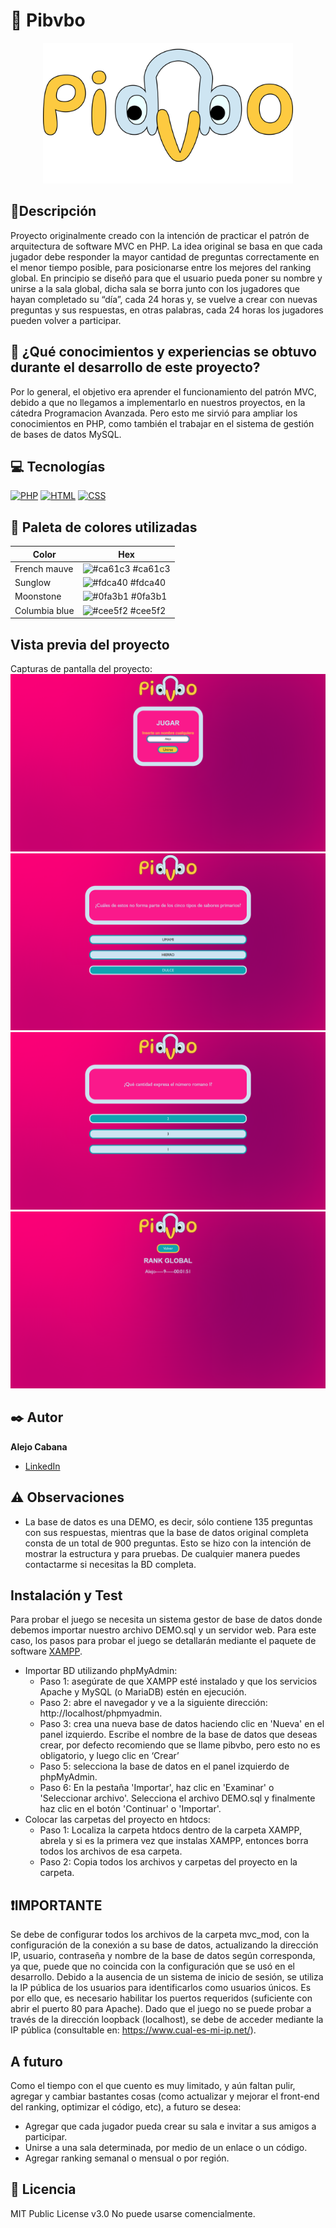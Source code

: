 # 🦢 Pibvbo
<div align="center"><img src="https://github.com/MC-Alejo/Pibvbo/blob/main/imgs/Pib.png" alt="logo" width="400" height="auto"/></div>


## 📑Descripción

Proyecto originalmente creado con la intención de practicar el patrón de arquitectura de software MVC en PHP.
La idea original se basa en que cada jugador debe responder la mayor cantidad de preguntas correctamente en el menor tiempo posible, para posicionarse entre los mejores del ranking global. En principio se diseñó para que el usuario pueda poner su nombre y unirse a la sala global, dicha sala se borra junto con los jugadores que hayan completado su “día”, cada 24 horas y, se vuelve a crear con nuevas preguntas y sus respuestas, en otras palabras, cada 24 horas los jugadores pueden volver a participar.


## 🤔 ¿Qué conocimientos y experiencias se obtuvo durante el desarrollo de este proyecto?

Por lo general, el objetivo era aprender el funcionamiento del patrón MVC, debido a que no llegamos a implementarlo en nuestros proyectos, en la cátedra Programacion Avanzada. Pero esto me sirvió para ampliar los conocimientos en PHP, como también el trabajar en el sistema de gestión de bases de datos MySQL.


## 💻 Tecnologías

<!-- Iconos sacados de: https://github.com/hendrasob/badges/blob/master/README.md y https://github.com/alexandresanlim/Badges4-README.md-Profile -->
[![PHP](https://img.shields.io/badge/PHP-777BB4?style=for-the-badge&logo=php&logoColor=white)](https://www.php.net/)
[![HTML](https://img.shields.io/badge/HTML5-E34F26?style=for-the-badge&logo=html5&logoColor=white)](https://www.w3.org/html/)
[![CSS](https://img.shields.io/badge/CSS3-1572B6?style=for-the-badge&logo=css3&logoColor=white)](https://www.w3schools.com/css/)


## 🎨 Paleta de colores utilizadas

| Color             | Hex                  |
| ----------------- | ---------------------|
| French mauve | ![#ca61c3](https://via.placeholder.com/10/ca61c3?text=+) #ca61c3 |
| Sunglow | ![#fdca40](https://via.placeholder.com/10/fdca40?text=+) #fdca40 |
| Moonstone | ![#0fa3b1](https://via.placeholder.com/10/0fa3b1?text=+) #0fa3b1 |
| Columbia blue | ![#cee5f2](https://via.placeholder.com/10/cee5f2?text=+) #cee5f2 |


## Vista previa del proyecto

Capturas de pantalla del proyecto:
![Captura del proyecto N1](https://github.com/MC-Alejo/Pibvbo/blob/main/capturas/Captura%20de%20pantalla%201.png?raw=true)
![Captura del proyecto N2](https://github.com/MC-Alejo/Pibvbo/blob/main/capturas/Captura%20de%20pantalla%202.png?raw=true)
![Captura del proyecto N3](https://github.com/MC-Alejo/Pibvbo/blob/main/capturas/Captura%20de%20pantalla%203.png?raw=true)
![Captura del proyecto N4](https://github.com/MC-Alejo/Pibvbo/blob/main/capturas/Captura%20de%20pantalla%204.png?raw=true)


## ✒️ Autor
**Alejo Cabana**
* [LinkedIn](https://www.linkedin.com/in/mc-alejo/)


## ⚠️ Observaciones

* La base de datos es una DEMO, es decir, sólo contiene 135 preguntas con sus respuestas, mientras que la base de datos original completa consta de un total de 900 preguntas. Esto se hizo con la intención de mostrar la estructura y para pruebas. De cualquier manera puedes contactarme si necesitas la BD completa.


## Instalación y Test
Para probar el juego se necesita un sistema gestor de base de datos donde debemos importar nuestro archivo DEMO.sql y un servidor web.
Para este caso, los pasos para probar el juego se detallarán mediante el paquete de software [XAMPP](https://www.apachefriends.org/es/index.html).
- Importar BD utilizando phpMyAdmin:
    * Paso 1: asegúrate de que XAMPP esté instalado y que los servicios Apache y MySQL (o MariaDB) estén en ejecución.
    * Paso 2: abre el navegador y ve a la siguiente dirección: http://localhost/phpmyadmin.
    * Paso 3: crea una nueva base de datos haciendo clic en 'Nueva' en el panel izquierdo. Escribe el nombre de la base de datos que deseas crear, por defecto recomiendo que se llame pibvbo, pero esto no es obligatorio, y luego clic en ‘Crear’
    * Paso 5: selecciona la base de datos en el panel izquierdo de phpMyAdmin.
    * Paso 6: En la pestaña 'Importar', haz clic en 'Examinar' o 'Seleccionar archivo'. Selecciona el archivo DEMO.sql y finalmente haz clic en el botón 'Continuar' o 'Importar'.
- Colocar las carpetas del proyecto en htdocs:
    * Paso 1: Localiza la carpeta htdocs dentro de la carpeta XAMPP, abrela y si es la primera vez que instalas XAMPP, entonces borra todos los archivos de esa carpeta.
    * Paso 2: Copia todos los archivos y carpetas del proyecto en la carpeta.


## ❗IMPORTANTE
Se debe de configurar todos los archivos de la carpeta mvc_mod, con la configuración de la conexión a su base de datos, actualizando la dirección IP, usuario, contraseña y nombre de la base de datos según corresponda, ya que, puede que no coincida con la configuración que se usó en el desarrollo.
Debido a la ausencia de un sistema de inicio de sesión, se utiliza la IP pública de los usuarios para identificarlos como usuarios únicos. Es por ello que, es necesario habilitar los puertos requeridos (suficiente con abrir el puerto 80 para Apache). Dado que el juego no se puede probar a través de la dirección loopback (localhost), se debe de acceder mediante la IP pública (consultable en: https://www.cual-es-mi-ip.net/).


## A futuro
Como el tiempo con el que cuento es muy limitado, y aún faltan pulir, agregar y cambiar bastantes cosas (como actualizar y mejorar el front-end del ranking, optimizar el código, etc), a futuro se desea:
* Agregar que cada jugador pueda crear su sala e invitar a sus amigos a participar.
* Unirse a una sala determinada, por medio de un enlace o un código.
* Agregar ranking semanal o mensual o por región.


## 📄 Licencia
MIT Public License v3.0
No puede usarse comencialmente.
